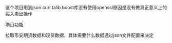 这个项目用到json curl talib boost库没有使用openssl原因是没有做真正意义上的买入卖出操作

项目功能

拉取币安期货数据和现货数据，具体需要什么数据通过json文件配置来决定
